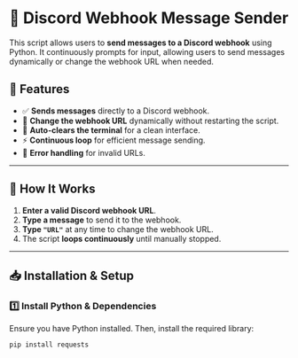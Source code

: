 # 🔗 Discord Webhook Message Sender

This script allows users to **send messages to a Discord webhook** using Python. It continuously prompts for input, allowing users to send messages dynamically or change the webhook URL when needed.

## 🚀 Features
- ✅ **Sends messages** directly to a Discord webhook.
- 🔄 **Change the webhook URL** dynamically without restarting the script.
- 🧹 **Auto-clears the terminal** for a clean interface.
- ⚡ **Continuous loop** for efficient message sending.
- 🔧 **Error handling** for invalid URLs.

---

## 📌 How It Works
1. **Enter a valid Discord webhook URL**.
2. **Type a message** to send it to the webhook.
3. **Type `"URL"`** at any time to change the webhook URL.
4. The script **loops continuously** until manually stopped.

---

## 📥 Installation & Setup
### **1️⃣ Install Python & Dependencies**
Ensure you have Python installed. Then, install the required library:

```bash
pip install requests

